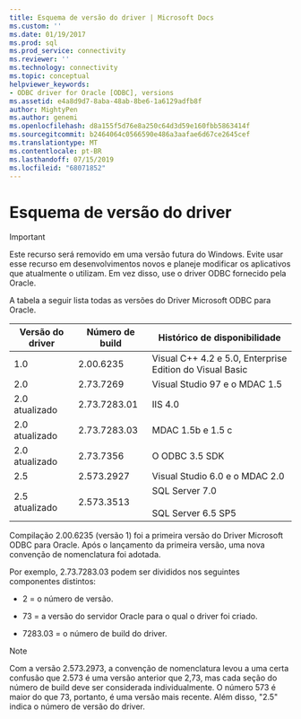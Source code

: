 ```yaml
---
title: Esquema de versão do driver | Microsoft Docs
ms.custom: ''
ms.date: 01/19/2017
ms.prod: sql
ms.prod_service: connectivity
ms.reviewer: ''
ms.technology: connectivity
ms.topic: conceptual
helpviewer_keywords:
- ODBC driver for Oracle [ODBC], versions
ms.assetid: e4a8d9d7-8aba-48ab-8be6-1a6129adfb8f
author: MightyPen
ms.author: genemi
ms.openlocfilehash: d8a155f5d76e8a250c64d3d59e160fbb5863414f
ms.sourcegitcommit: b2464064c0566590e486a3aafae6d67ce2645cef
ms.translationtype: MT
ms.contentlocale: pt-BR
ms.lasthandoff: 07/15/2019
ms.locfileid: "68071852"
---
```

# <a name="driver-version-scheme"></a>Esquema de versão do driver
> [!IMPORTANT]  
>  Este recurso será removido em uma versão futura do Windows. Evite usar esse recurso em desenvolvimentos novos e planeje modificar os aplicativos que atualmente o utilizam. Em vez disso, use o driver ODBC fornecido pela Oracle.  
  
 A tabela a seguir lista todas as versões do Driver Microsoft ODBC para Oracle.  
  
|Versão do driver|Número de build|Histórico de disponibilidade|  
|--------------------|------------------|--------------------------|  
|1.0|2.00.6235|Visual C++ 4.2 e 5.0, Enterprise Edition do Visual Basic|  
|2.0|2.73.7269|Visual Studio 97 e o MDAC 1.5|  
|2.0 atualizado|2.73.7283.01|IIS 4.0|  
|2.0 atualizado|2.73.7283.03|MDAC 1.5b e 1.5 c|  
|2.0 atualizado|2.73.7356|O ODBC 3.5 SDK|  
|2.5|2.573.2927|Visual Studio 6.0 e o MDAC 2.0|  
|2.5 atualizado|2.573.3513|SQL Server 7.0<br /><br /> SQL Server 6.5 SP5|  
  
 Compilação 2.00.6235 (versão 1) foi a primeira versão do Driver Microsoft ODBC para Oracle. Após o lançamento da primeira versão, uma nova convenção de nomenclatura foi adotada.  
  
 Por exemplo, 2.73.7283.03 podem ser divididos nos seguintes componentes distintos:  
  
-   2 = o número de versão.  
  
-   73 = a versão do servidor Oracle para o qual o driver foi criado.  
  
-   7283.03 = o número de build do driver.  
  
> [!NOTE]  
>  Com a versão 2.573.2973, a convenção de nomenclatura levou a uma certa confusão que 2.573 é uma versão anterior que 2,73, mas cada seção do número de build deve ser considerada individualmente. O número 573 é maior do que 73, portanto, é uma versão mais recente. Além disso, "2.5" indica o número de versão do driver.
